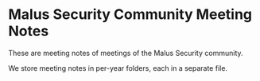 # Malus Security Community Meeting Notes

These are meeting notes of meetings of the Malus Security community.

We store meeting notes in per-year folders, each in a separate file.
